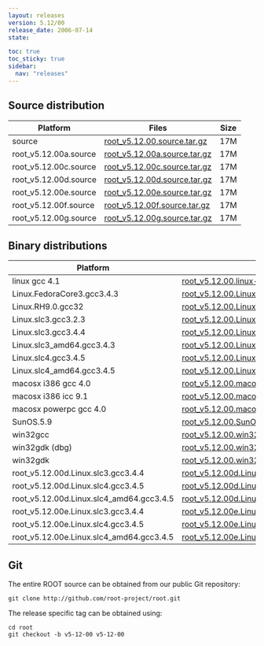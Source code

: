 ```yaml
---
layout: releases
version: 5.12/00
release_date: 2006-07-14
state:

toc: true
toc_sticky: true
sidebar:
  nav: "releases"
---
```



## Source distribution

| Platform       | Files | Size |
|-----------|-------|-----|
| source | [root_v5.12.00.source.tar.gz](https://root.cern.ch/download/root_v5.12.00.source.tar.gz) |  17M |
| root_v5.12.00a.source | [root_v5.12.00a.source.tar.gz](https://root.cern.ch/download/root_v5.12.00a.source.tar.gz) |  17M |
| root_v5.12.00c.source | [root_v5.12.00c.source.tar.gz](https://root.cern.ch/download/root_v5.12.00c.source.tar.gz) |  17M |
| root_v5.12.00d.source | [root_v5.12.00d.source.tar.gz](https://root.cern.ch/download/root_v5.12.00d.source.tar.gz) |  17M |
| root_v5.12.00e.source | [root_v5.12.00e.source.tar.gz](https://root.cern.ch/download/root_v5.12.00e.source.tar.gz) |  17M |
| root_v5.12.00f.source | [root_v5.12.00f.source.tar.gz](https://root.cern.ch/download/root_v5.12.00f.source.tar.gz) |  17M |
| root_v5.12.00g.source | [root_v5.12.00g.source.tar.gz](https://root.cern.ch/download/root_v5.12.00g.source.tar.gz) |  17M |


## Binary distributions

| Platform       | Files | Size |
|-----------|-------|-----|
| linux gcc 4.1 | [root_v5.12.00.linux-gcc-4.1.tar.gz](https://root.cern.ch/download/root_v5.12.00.linux-gcc-4.1.tar.gz) |  28M |
| Linux.FedoraCore3.gcc3.4.3 | [root_v5.12.00.Linux.FedoraCore3.gcc3.4.3.tar.gz](https://root.cern.ch/download/root_v5.12.00.Linux.FedoraCore3.gcc3.4.3.tar.gz) |  34M |
| Linux.RH9.0.gcc32 | [root_v5.12.00.Linux.RH9.0.gcc32.tar.gz](https://root.cern.ch/download/root_v5.12.00.Linux.RH9.0.gcc32.tar.gz) |  41M |
| Linux.slc3.gcc3.2.3 | [root_v5.12.00.Linux.slc3.gcc3.2.3.tar.gz](https://root.cern.ch/download/root_v5.12.00.Linux.slc3.gcc3.2.3.tar.gz) |  37M |
| Linux.slc3.gcc3.4.4 | [root_v5.12.00.Linux.slc3.gcc3.4.4.tar.gz](https://root.cern.ch/download/root_v5.12.00.Linux.slc3.gcc3.4.4.tar.gz) |  34M |
| Linux.slc3_amd64.gcc3.4.3 | [root_v5.12.00.Linux.slc3_amd64.gcc3.4.3.tar.gz](https://root.cern.ch/download/root_v5.12.00.Linux.slc3_amd64.gcc3.4.3.tar.gz) |  42M |
| Linux.slc4.gcc3.4.5 | [root_v5.12.00.Linux.slc4.gcc3.4.5.tar.gz](https://root.cern.ch/download/root_v5.12.00.Linux.slc4.gcc3.4.5.tar.gz) |  34M |
| Linux.slc4_amd64.gcc3.4.5 | [root_v5.12.00.Linux.slc4_amd64.gcc3.4.5.tar.gz](https://root.cern.ch/download/root_v5.12.00.Linux.slc4_amd64.gcc3.4.5.tar.gz) |  35M |
| macosx i386 gcc 4.0 | [root_v5.12.00.macosx-i386-gcc-4.0.tar.gz](https://root.cern.ch/download/root_v5.12.00.macosx-i386-gcc-4.0.tar.gz) |  33M |
| macosx i386 icc 9.1 | [root_v5.12.00.macosx-i386-icc-9.1.tar.gz](https://root.cern.ch/download/root_v5.12.00.macosx-i386-icc-9.1.tar.gz) |  59M |
| macosx powerpc gcc 4.0 | [root_v5.12.00.macosx-powerpc-gcc-4.0.tar.gz](https://root.cern.ch/download/root_v5.12.00.macosx-powerpc-gcc-4.0.tar.gz) |  27M |
| SunOS.5.9 | [root_v5.12.00.SunOS.5.9.tar.gz](https://root.cern.ch/download/root_v5.12.00.SunOS.5.9.tar.gz) |  36M |
| win32gcc | [root_v5.12.00.win32gcc.tar.gz](https://root.cern.ch/download/root_v5.12.00.win32gcc.tar.gz) |  39M |
| win32gdk (dbg) | [root_v5.12.00.win32gdk.debug.tar.gz](https://root.cern.ch/download/root_v5.12.00.win32gdk.debug.tar.gz) |  63M |
| win32gdk | [root_v5.12.00.win32gdk.tar.gz](https://root.cern.ch/download/root_v5.12.00.win32gdk.tar.gz) |  38M |
| root_v5.12.00d.Linux.slc3.gcc3.4.4 | [root_v5.12.00d.Linux.slc3.gcc3.4.4.tar.gz](https://root.cern.ch/download/root_v5.12.00d.Linux.slc3.gcc3.4.4.tar.gz) |  34M |
| root_v5.12.00d.Linux.slc4.gcc3.4.5 | [root_v5.12.00d.Linux.slc4.gcc3.4.5.tar.gz](https://root.cern.ch/download/root_v5.12.00d.Linux.slc4.gcc3.4.5.tar.gz) |  34M |
| root_v5.12.00d.Linux.slc4_amd64.gcc3.4.5 | [root_v5.12.00d.Linux.slc4_amd64.gcc3.4.5.tar.gz](https://root.cern.ch/download/root_v5.12.00d.Linux.slc4_amd64.gcc3.4.5.tar.gz) |  35M |
| root_v5.12.00e.Linux.slc3.gcc3.4.4 | [root_v5.12.00e.Linux.slc3.gcc3.4.4.tar.gz](https://root.cern.ch/download/root_v5.12.00e.Linux.slc3.gcc3.4.4.tar.gz) |  34M |
| root_v5.12.00e.Linux.slc4.gcc3.4.5 | [root_v5.12.00e.Linux.slc4.gcc3.4.5.tar.gz](https://root.cern.ch/download/root_v5.12.00e.Linux.slc4.gcc3.4.5.tar.gz) |  34M |
| root_v5.12.00e.Linux.slc4_amd64.gcc3.4.5 | [root_v5.12.00e.Linux.slc4_amd64.gcc3.4.5.tar.gz](https://root.cern.ch/download/root_v5.12.00e.Linux.slc4_amd64.gcc3.4.5.tar.gz) |  35M |


## Git
The entire ROOT source can be obtained from our public Git repository:

~~~
git clone http://github.com/root-project/root.git
~~~
The release specific tag can be obtained using:
~~~
cd root
git checkout -b v5-12-00 v5-12-00
~~~

